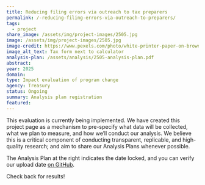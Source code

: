 ```yaml
---
title: Reducing filing errors via outreach to tax preparers
permalink: /-reducing-filing-errors-via-outreach-to-preparers/
tags:
  - project
share_image: /assets/img/project-images/2505.jpg
image: /assets/img/project-images/2505.jpg
image-credit: https://www.pexels.com/photo/white-printer-paper-on-brown-wooden-table-6964138/
image_alt_text: Tax form next to calculator
analysis-plan: /assets/analysis/2505-analysis-plan.pdf
abstract:
year: 2025
domain:
type: Impact evaluation of program change
agency: Treasury
status: Ongoing
summary: Analysis plan registration
featured:
---
```


This evaluation is currently being implemented. We have created this project page as a mechanism to pre-specify what data will be collected, what we plan to measure, and how we’ll conduct our analysis. We believe this is a critical component of conducting transparent, replicable, and high-quality research; and aim to share our Analysis Plans whenever possible.

The Analysis Plan at the right indicates the date locked, and you can verify our upload date <a class="usa-link usa-link--external" href="https://github.com/gsa-oes/office-of-evaluation-sciences/commits/master/assets/analysis/2505-analysis-plan.pdf">on GitHub</a>.

Check back for results!
